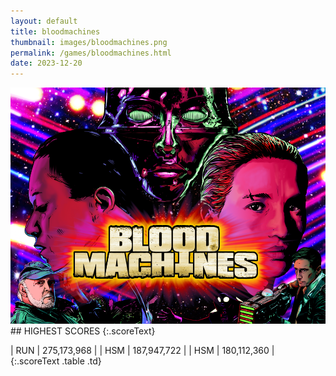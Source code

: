 ```yaml
---
layout: default
title: bloodmachines
thumbnail: images/bloodmachines.png
permalink: /games/bloodmachines.html
date: 2023-12-20
---
```


<img src="../images/bloodmachines.png" class="gameThumbnail img-fluid mx-auto align-middle">
## HIGHEST SCORES
{:.scoreText}

| RUN | 275,173,968 | 
| HSM | 187,947,722 | 
| HSM | 180,112,360 | 
{:.scoreText .table .td}
